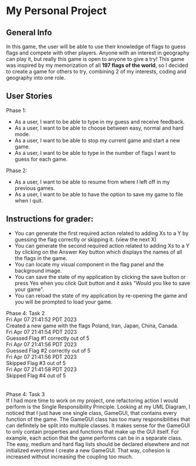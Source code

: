 # My Personal Project

## General Info

In this game, the user will be able to use their knowledge of flags to guess flags and compete with other players. Anyone with an interest in geography can play
it, but really this game is open to anyone to give a try! This game was inspired by my memorization of all __197 flags of the world__, so I decided to create a game for others to try, combining 2 of my interests, coding and geography into one role.


## User Stories

Phase 1: 
* As a user, I want to be able to type in my guess and receive feedback.
* As a user, I want to be able to choose between easy, normal and hard mode. 
* As a user, I want to be able to stop my current game and start a new game. 
* As a user, I want to be able to type in the number of flags I want to guess for each game.  


 Phase 2:
* As a user, I want to be able to resume from where I left off in my previous games. 
* As a user, I want to be able to have the option to save my game to file when I quit.

## Instructions for grader: 
- You can generate the first required action related to adding Xs to a Y by guessing the flag correctly or skipping it. (view the next X)
- You can generate the second required action related to adding Xs to a Y by clicking on the Answer Key button which displays the names of all the flags in the game. 
- You can locate my visual component in the flag panel and the background image. 
- You can save the state of my application by clicking the save button or press Yes when you click Quit button and it asks "Would you like to save your game". 
- You can reload the state of my application by re-opening the game and you will be prompted to load your game. 

Phase 4: Task 2<br />
Fri Apr 07 21:41:52 PDT 2023<br />
Created a new game with the flags Poland, Iran, Japan, China, Canada.<br />
Fri Apr 07 21:41:54 PDT 2023<br />
Guessed Flag #1 correctly out of 5<br />
Fri Apr 07 21:41:56 PDT 2023<br />
Guessed Flag #2 correctly out of 5<br />
Fri Apr 07 21:41:56 PDT 2023<br />
Skipped Flag #3 out of 5<br />
Fri Apr 07 21:41:58 PDT 2023<br />
Skipped Flag #4 out of 5<br />
<br /><br />
Phase 4: Task 3<br />
If I had more time to work on my project, one refactoring action I would perform is the Single Responsibility Principle. Looking at my UML Diagram, I noticed that I just have one single class, GameGUI, that contains every function of the game. The GameGUI class has too many responsibilities that can definitely be split into multiple classes. It makes sense for the GameGUI to only contain properties and functions that make up the GUI itself. For example, each action that the game performs can be in a separate class. The easy, medium and hard flag lists should be declared elsewhere and not initialized everytime I create a new GameGUI. That way, cohesion is increased without increasing the coupling too much. 

